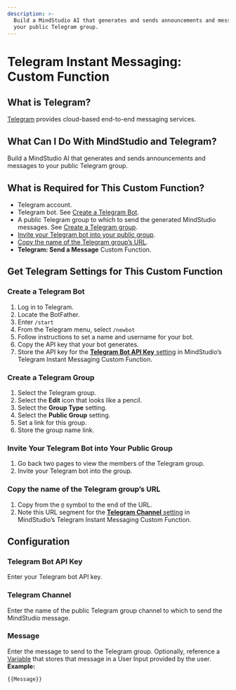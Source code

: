 ```yaml
---
description: >-
  Build a MindStudio AI that generates and sends announcements and messages to
  your public Telegram group.
---
```


# Telegram Instant Messaging: Custom Function

## What is Telegram?

[Telegram](https://telegram.org/) provides cloud-based end-to-end messaging services.

## What Can I Do With MindStudio and Telegram?

Build a MindStudio AI that generates and sends announcements and messages to your public Telegram group.

## What is Required for This Custom Function?

* Telegram account.
* Telegram bot. See [Create a Telegram Bot](telegram-instant-messaging-custom-function.md#create-a-telegram-bot).
* A public Telegram group to which to send the generated MindStudio messages. See [Create a Telegram group](telegram-instant-messaging-custom-function.md#create-a-telegram-group).
* [Invite your Telegram bot into your public group](telegram-instant-messaging-custom-function.md#invite-your-telegram-bot-into-your-public-group).
* [Copy the name of the Telegram group’s URL](telegram-instant-messaging-custom-function.md#copy-the-name-of-the-telegram-groups-url).
* **Telegram: Send a Message** Custom Function.

## Get Telegram Settings for This Custom Function

### Create a Telegram Bot

1. Log in to Telegram.
2. Locate the BotFather.
3. Enter `/start`
4. From the Telegram menu, select `/newbot`
5. Follow instructions to set a name and username for your bot.
6. Copy the API key that your bot generates.
7. Store the API key for the [**Telegram Bot API Key** setting](telegram-instant-messaging-custom-function.md#telegram-bot-api-key) in MindStudio’s Telegram Instant Messaging Custom Function.

### Create a Telegram Group

1. Select the Telegram group.
2. Select the **Edit** icon that looks like a pencil.
3. Select the **Group Type** setting.
4. Select the **Public Group** setting.
5. Set a link for this group.
6. Store the group name link.

### Invite Your Telegram Bot into Your Public Group

1. Go back two pages to view the members of the Telegram group.
2. Invite your Telegram bot into the group.

### Copy the name of the Telegram group’s URL

1. Copy from the `@` symbol to the end of the URL.
2. Note this URL segment for the [**Telegram Channel** setting](telegram-instant-messaging-custom-function.md#telegram-channel) in MindStudio’s Telegram Instant Messaging Custom Function.

## Configuration

### Telegram Bot API Key

Enter your Telegram bot API key.

### Telegram Channel

Enter the name of the public Telegram group channel to which to send the MindStudio message.

### Message

Enter the message to send to the Telegram group. Optionally, reference a [Variable](../../user-inputs-and-variables/what-is-a-variable.md) that stores that message in a User Input provided by the user. **Example:**

```
{{Message}}
```
